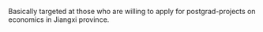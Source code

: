 Basically targeted at those who are willing to apply for postgrad-projects on economics in Jiangxi province.
